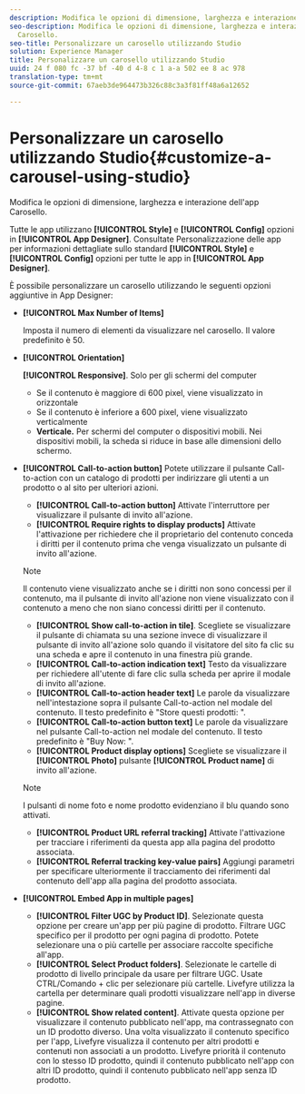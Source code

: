 ```yaml
---
description: Modifica le opzioni di dimensione, larghezza e interazione dell'app Carosello.
seo-description: Modifica le opzioni di dimensione, larghezza e interazione dell'app
  Carosello.
seo-title: Personalizzare un carosello utilizzando Studio
solution: Experience Manager
title: Personalizzare un carosello utilizzando Studio
uuid: 24 f 080 fc -37 bf -40 d 4-8 c 1 a-a 502 ee 8 ac 978
translation-type: tm+mt
source-git-commit: 67aeb3de964473b326c88c3a3f81ff48a6a12652

---
```



# Personalizzare un carosello utilizzando Studio{#customize-a-carousel-using-studio}

Modifica le opzioni di dimensione, larghezza e interazione dell'app Carosello.

Tutte le app utilizzano **[!UICONTROL Style]** e **[!UICONTROL Config]** opzioni in **[!UICONTROL App Designer]**. Consultate Personalizzazione delle app per informazioni dettagliate sullo standard **[!UICONTROL Style]** e **[!UICONTROL Config]** opzioni per tutte le app in **[!UICONTROL App Designer]**.

È possibile personalizzare un carosello utilizzando le seguenti opzioni aggiuntive in App Designer:

* **[!UICONTROL Max Number of Items]**

   Imposta il numero di elementi da visualizzare nel carosello. Il valore predefinito è 50.

* **[!UICONTROL Orientation]**

   **[!UICONTROL Responsive]**. Solo per gli schermi del computer

   * Se il contenuto è maggiore di 600 pixel, viene visualizzato in orizzontale
   * Se il contenuto è inferiore a 600 pixel, viene visualizzato verticalmente
   * **Verticale.** Per schermi del computer o dispositivi mobili. Nei dispositivi mobili, la scheda si riduce in base alle dimensioni dello schermo.

* **[!UICONTROL Call-to-action button]** Potete utilizzare il pulsante Call-to-action con un catalogo di prodotti per indirizzare gli utenti a un prodotto o al sito per ulteriori azioni.

   * **[!UICONTROL Call-to-action button]** Attivate l'interruttore per visualizzare il pulsante di invito all'azione.
   * **[!UICONTROL Require rights to display products]** Attivate l'attivazione per richiedere che il proprietario del contenuto conceda i diritti per il contenuto prima che venga visualizzato un pulsante di invito all'azione.
   >[!NOTE]
   >
   >Il contenuto viene visualizzato anche se i diritti non sono concessi per il contenuto, ma il pulsante di invito all'azione non viene visualizzato con il contenuto a meno che non siano concessi diritti per il contenuto.

   * **[!UICONTROL Show call-to-action in tile]**. Scegliete se visualizzare il pulsante di chiamata su una sezione invece di visualizzare il pulsante di invito all'azione solo quando il visitatore del sito fa clic su una scheda e apre il contenuto in una finestra più grande.
   * **[!UICONTROL Call-to-action indication text]** Testo da visualizzare per richiedere all'utente di fare clic sulla scheda per aprire il modale di invito all'azione.
   * **[!UICONTROL Call-to-action header text]** Le parole da visualizzare nell'intestazione sopra il pulsante Call-to-action nel modale del contenuto. Il testo predefinito è "Store questi prodotti: ".
   * **[!UICONTROL Call-to-action button text]** Le parole da visualizzare nel pulsante Call-to-action nel modale del contenuto. Il testo predefinito è "Buy Now: ".
   * **[!UICONTROL Product display options]** Scegliete se visualizzare il **[!UICONTROL Photo]** pulsante **[!UICONTROL Product name]** di invito all'azione.
   >[!NOTE]
   >
   >I pulsanti di nome foto e nome prodotto evidenziano il blu quando sono attivati.

   * **[!UICONTROL Product URL referral tracking]** Attivate l'attivazione per tracciare i riferimenti da questa app alla pagina del prodotto associata.
   * **[!UICONTROL Referral tracking key-value pairs]** Aggiungi parametri per specificare ulteriormente il tracciamento dei riferimenti dal contenuto dell'app alla pagina del prodotto associata.



* **[!UICONTROL Embed App in multiple pages]**

   * **[!UICONTROL Filter UGC by Product ID]**. Selezionate questa opzione per creare un'app per più pagine di prodotto. Filtrare UGC specifico per il prodotto per ogni pagina di prodotto. Potete selezionare una o più cartelle per associare raccolte specifiche all'app.
   * **[!UICONTROL Select Product folders]**. Selezionate le cartelle di prodotto di livello principale da usare per filtrare UGC. Usate CTRL/Comando + clic per selezionare più cartelle. Livefyre utilizza la cartella per determinare quali prodotti visualizzare nell'app in diverse pagine.
   * **[!UICONTROL Show related content]**. Attivate questa opzione per visualizzare il contenuto pubblicato nell'app, ma contrassegnato con un ID prodotto diverso. Una volta visualizzato il contenuto specifico per l'app, Livefyre visualizza il contenuto per altri prodotti e contenuti non associati a un prodotto. Livefyre priorità il contenuto con lo stesso ID prodotto, quindi il contenuto pubblicato nell'app con altri ID prodotto, quindi il contenuto pubblicato nell'app senza ID prodotto.
